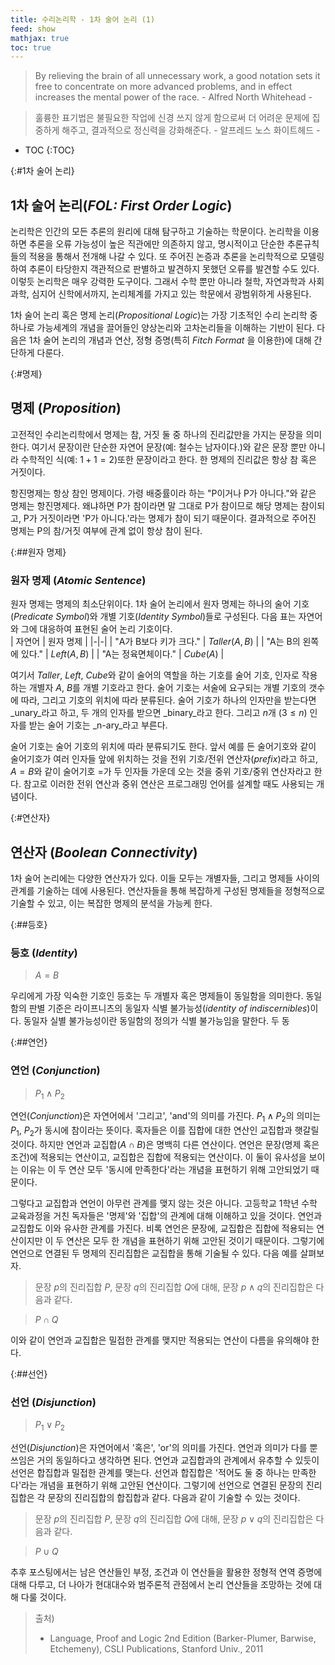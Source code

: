 ```yaml
---
title: 수리논리학 - 1차 술어 논리 (1)
feed: show
mathjax: true
toc: true
---
```


> By relieving the brain of all unnecessary work, a good notation sets it free to concentrate on more advanced problems, and in effect increases the mental power of the race.      - Alfred North Whitehead -

> 훌륭한 표기법은 불필요한 작업에 신경 쓰지 않게 함으로써 더 어려운 문제에 집중하게 해주고, 결과적으로 정신력을 강화해준다.     - 알프레드 노스 화이트헤드 -


* TOC
{:TOC}

{:#1차 술어 논리}
## 1차 술어 논리(_FOL: First Order Logic_)
논리학은 인간의 모든 추론의 원리에 대해 탐구하고 기술하는 학문이다. 논리학을 이용하면 추론을 오류 가능성이 높은 직관에만 의존하지 않고, 명시적이고 단순한 추론규칙들의 적용을 통해서 전개해 나갈 수 있다. 또 주어진 논증과 추론을 논리학적으로 모델링하여 추론이 타당한지 객관적으로 판별하고 발견하지 못했던 오류를 발견할 수도 있다. 이렇듯 논리학은 매우 강력한 도구이다. 그래서 수학 뿐만 아니라 철학, 자연과학과 사회과학, 심지어 신학에서까지, 논리체계를 가지고 있는 학문에서 광범위하게 사용된다. 

1차 술어 논리 혹은 명제 논리(_Propositional Logic_)는 가장 기초적인 수리 논리학 중 하나로 가능세계의 개념을 끌어들인 양상논리와 고차논리들을 이해하는 기반이 된다. 다음은 1차 술어 논리의 개념과 연산, 정형 증명(특히 _Fitch Format_ 을 이용한)에 대해 간단하게 다룬다.

{:#명제}
## 명제 (_Proposition_)
고전적인 수리논리학에서 명제는 참, 거짓 둘 중 하나의 진리값만을 가지는 문장을 의미한다. 여기서 문장이란 단순한 자연어 문장(예: 철수는 남자이다.)와 같은 문장 뿐만 아니라 수학적인 식(예: $1 + 1 = 2$)또한 문장이라고 한다. 한 명제의 진리값은 항상 참 혹은 거짓이다.

항진명제는 항상 참인 명제이다. 가령 배중률이라 하는 "P이거나 P가 아니다."와 같은 명제는 항진명제다. 왜냐하면 P가 참이라면 말 그대로 P가 참이므로 해당 명제는 참이되고, P가 거짓이라면 'P가 아니다.'라는 명제가 참이 되기 때문이다. 결과적으로 주어진 명제는 P의 참/거짓 여부에 관계 없이 항상 참이 된다. 

{:##원자 명제}
### 원자 명제 (_Atomic Sentence_)
원자 명제는 명제의 최소단위이다. 1차 술어 논리에서 원자 명제는 하나의 술어 기호(_Predicate Symbol_)와 개별 기호(_Identity Symbol_)들로 구성된다. 다음 표는 자연어와 그에 대응하여 표현된 술어 논리 기호이다.  
| 자연어 | 원자 명제 |
|-|-|
| "A가 B보다 키가 크다." | $Taller(A, B)$ |
| "A는 B의 왼쪽에 있다." | $Left(A, B)$ |
| "A는 정육면체이다." | $Cube(A)$ |

여기서 $Taller$, $Left$, $Cube$와 같이 술어의 역할을 하는 기호를 술어 기호, 인자로 작용하는 개별자 $A$, $B$를 개별 기호라고 한다. 술어 기호는 서술에 요구되는 개별 기호의 갯수에 따라, 그리고 기호의 위치에 따라 분류된다. 술어 기호가 하나의 인자만을 받는다면 _unary_라고 하고, 두 개의 인자를 받으면 _binary_라고 한다. 그리고 $n$개 ($3 \leq n$) 인자를 받는 술어 기호는 _n-ary_라고 부른다.
 
술어 기호는 술어 기호의 위치에 따라 분류되기도 한다. 앞서 예를 든 술어기호와 같이 술어기호가 여러 인자들 앞에 위치하는 것을 전위 기호/전위 연산자(_prefix_)라고 하고, $A = B$와 같이 술어기호 $=$가 두 인자들 가운데 오는 것을 중위 기호/중위 연산자라고 한다. 참고로 이러한 전위 연산과 중위 연산은 프로그래밍 언어를 설계할 때도 사용되는 개념이다.

{:#연산자}
## 연산자 (_Boolean Connectivity_)
1차 술어 논리에는 다양한 연산자가 있다. 이들 모두는 개별자들, 그리고 명제들 사이의 관계를 기술하는 데에 사용된다. 연산자들을 통해 복잡하게 구성된 명제들을 정형적으로 기술할 수 있고, 이는 복잡한 명제의 분석을 가능케 한다.

{:##등호}
### 등호 (_Identity_)
> $A = B$

우리에게 가장 익숙한 기호인 등호는 두 개별자 혹은 명제들이 동일함을 의미한다. 동일함의 판별 기준은 라이프니츠의 동일자 식별 불가능성(_identity of indiscernibles_)이다. 동일자 실별 불가능성이란 동일함의 정의가 식별 불가능임을 말한다. 두 동

{:##연언}
### 연언 (_Conjunction_)
> $P_1 \land P_2$

연언(_Conjunction_)은 자연어에서 '그리고', 'and'의 의미를 가진다. $P_1 \land P_2$의 의미는 $P_1$, $P_2$가 동시에 참이라는 뜻이다. 혹자들은 이를 집합에 대한 연산인 교집합과 햇갈릴 것이다. 하지만 연언과 교집합($A \cap B$)은 명백히 다른 연산이다. 연언은 문장(명제 혹은 조건)에 적용되는 연산이고, 교집합은 집합에 적용되는 연산이다. 이 둘이 유사성을 보이는 이유는 이 두 연산 모두 '동시에 만족한다'라는 개념을 표현하기 위해 고안되었기 때문이다.

그렇다고 교집합과 연언이 아무런 관계를 맺지 않는 것은 아니다. 고등학교 1학년 수학 교육과정을 거친 독자들은 '명제'와 '집합'의 관계에 대해 이해하고 있을 것이다. 연언과 교집합도 이와 유사한 관계를 가진다. 비록 연언은 문장에, 교집합은 집합에 적용되는 연산이지만 이 두 연산은 모두 한 개념을 표현하기 위해 고안된 것이기 때문이다. 그렇기에 연언으로 연결된 두 명제의 진리집합은 교집합을 통해 기술될 수 있다. 다음 예를 살펴보자.

> 문장 $p$의 진리집합 $P$, 문장 $q$의 진리집합 $Q$에 대해, 
> 문장 $p \land q$의 진리집합은 다음과 같다.

> $P \cap Q$

이와 같이 연언과 교집합은 밀접한 관계를 맺지만 적용되는 연산이 다름을 유의해야 한다.

{:##선언}
### 선언 (_Disjunction_)
> $P_1 \lor P_2$

선언(_Disjunction_)은 자연어에서 '혹은', 'or'의 의미를 가진다. 연언과 의미가 다를 뿐 쓰임은 거의 동일하다고 생각하면 된다. 연언과 교집합과의 관계에서 유추할 수 있듯이 선언은 합집합과 밀접한 관계를 맺는다. 선언과 합집합은 '적어도 둘 중 하나는 만족한다'라는 개념을 표현하기 위해 고안된 연산이다. 그렇기에 선언으로 연결된 문장의 진리집합은 각 문장의 진리집합의 합집합과 같다. 다음과 같이 기술할 수 있는 것이다.

> 문장 $p$의 진리집합 $P$, 문장 $q$의 진리집합 $Q$에 대해, 
> 문장 $p \lor q$의 진리집합은 다음과 같다.

> $P \cup Q$

추후 포스팅에서는 남은 연산들인 부정, 조건과 이 연산들을 활용한 정형적 연역 증명에 대해 다루고, 더 나아가 현대대수와 범주론적 관점에서 논리 연산들을 조망하는 것에 대해 다룰 것이다.

> 출처)   
> - Language, Proof and Logic 2nd Edition (Barker-Plumer, Barwise, Etchemeny), CSLI Publications, Stanford Univ., 2011